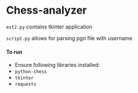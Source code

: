 # Chess-analyzer
`est2.py` contains tkinter application

`script.py` allows for parsing pgn file with username


#### To run

* Ensure following libraries installed:
* `python-chess`
* `tkinter`
* `requests`

  
